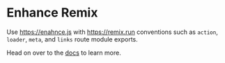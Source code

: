 # Enhance Remix

Use https://enahnce.js with https://remix.run conventions such as `action`, `loader`, `meta`, and `links` route module exports.

Head on over to the [docs](docs) to learn more.
